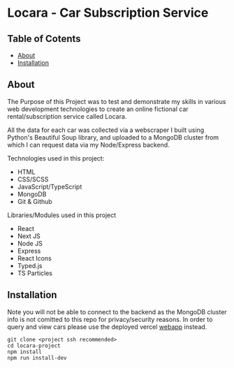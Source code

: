 # Locara - Car Subscription Service

## Table of Cotents

- [About](#about)
- [Installation](#install)

## About <a name="about"></a>

The Purpose of this Project was to test and demonstrate my skills in various web development technologies to create an online fictional car rental/subscription service called Locara.

All the data for each car was collected via a webscraper I built using Python's Beautiful Soup library, and uploaded to a MongoDB cluster from which I can request data via my Node/Express backend.

Technologies used in this project:

- HTML
- CSS/SCSS
- JavaScript/TypeScript
- MongoDB
- Git & Github

Libraries/Modules used in this project

- React
- Next JS
- Node JS
- Express
- React Icons
- Typed.js
- TS Particles

## Installation <a name="install"></a>
Note you will not be able to connect to the backend as the MongoDB cluster info is not comitted to this repo for privacy/security reasons. In order to query and view cars please use the deployed vercel <a href="https://locara-project-serverless.vercel.app/">webapp</a> instead.

```
git clone <project ssh recommended>
cd locara-project
npm install
npm run install-dev
```